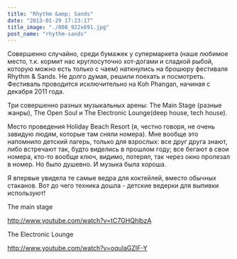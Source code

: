 ```yaml
---
title: "Rhythm &amp; Sands"
date: "2013-01-29 17:23:17"
title_image: "./008_922x691.jpg"
post_name: "rhythm-sands"
---
```


Совершенно случайно, среди бумажек у супермаркета (наше любимое место, т.к. кормит нас круглосуточно хот-догами и сладкой рыбой, которую можно есть только с чаем) наткнулись на брошюру фестиваля Rhythm &amp; Sands. Не долго думая, решили поехать и посмотреть. Фестиваль проводится исключительно на Koh Phangan, начиная с декабря 2011 года.

Три совершенно разных музыкальных арены: The Main Stage (разные жанры), The Open Soul и The Electronic Lounge(deep house, tech house).

Место проведения Holiday Beach Resort (я, честно говоря, не очень завидую людям, которые там сняли номера). Мне вообще это напомнило детский лагерь, только для взрослых: все друг друга знают, либо встречают так, будто виделись в прошлом году; все бегают в свои номера, кто-то вообще ключ, видимо, потерял, так через окно пролезал в номер. Но было душевно. И музыка была хороша.

Я впервые увидела те самые ведра для коктейлей, вместо обычных стаканов. Вот до чего техника дошла - детские ведерки для выпивки используют!




The main stage

http://www.youtube.com/watch?v=tC7GHQhlbzA

The Electronic Lounge

http://www.youtube.com/watch?v=oqulaGZIF-Y
